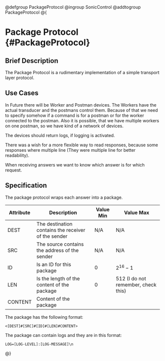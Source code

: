 @defgroup PackageProtocol
@ingroup SonicControl
@addtogroup PackageProtocol
@{

# Package Protocol {#PackageProtocol}

## Brief Description

The Package Protocol is a rudimentary implementation of a simple transport layer protocol.

## Use Cases

In Future there will be Worker and Postman devices. The Workers have the actual transducer and the postmans control them. Because of that we need to specify somehow if a command is for a postman or for the worker connected to the postman. Also it is possible, that we have multiple workers on one postman, so we have kind of a network of devices.

The devices should return logs, if logging is activated.

There was a wish for a more flexible way to read responses, because some responses where multiple line (They were multiple line for better readability).

When receiving answers we want to know which answer is for which request.

## Specification

The package protocol wraps each answer into a package.

| Attribute | Description | Value Min | Value Max |
|-----------|-------------|-----------|-----------|
| DEST      | The destination contains the receiver of the sender | N/A       | N/A       |
| SRC       | The source contains the address of the sender         | N/A       | N/A       |
| ID        | Is an ID for this package                             | 0         | $2^{16}-1$|
| LEN       | Is the length of the content of the package           | 0         | 512 (I do not remember, check this) |
| CONTENT   | Content of the package                                |           |           |

The package has the following format:
```
<[DEST]#[SRC]#[ID]#[LEN]#CONTENT>
```

The package can contain logs and they are in this format:
```
LOG=[LOG-LEVEL]:[LOG-MESSAGE]\n
```

@}